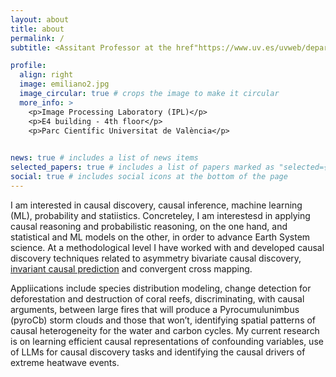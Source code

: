 ```yaml
---
layout: about
title: about
permalink: /
subtitle: <Assitant Professor at the href"https://www.uv.es/uvweb/departamento-estadistica-investigacion-operativa/es/departamento-estadistica-investigacion-operativa-1285857926292.html">department of Statistics and Operations Research</a> at the href"https://www.uv.es/">University of Valencia</a> and researcher at the href="https://isp.uv.es">Image & Signal Processing (ISP) group</a>

profile:
  align: right
  image: emiliano2.jpg
  image_circular: true # crops the image to make it circular
  more_info: >
    <p>Image Processing Laboratory (IPL)</p>
    <p>E4 building - 4th floor</p>
    <p>Parc Científic Universitat de València</p>
    

news: true # includes a list of news items
selected_papers: true # includes a list of papers marked as "selected={true}"
social: true # includes social icons at the bottom of the page
---
```


I am interested in causal discovery, causal inference, machine learning (ML), probability and statiistics. Concreteley, I am interestesd in applying causal reasoning and probabilistic reasoning, on the one hand, and statistical and ML models on the other, in order to advance Earth System science. At a methodological level I have worked with and developed causal discovery techniques related to asymmetry bivariate causal discovery, [invariant causal prediction](https://arxiv.org/abs/1501.01332) and convergent cross mapping. 

Appliications include species distribution modeling, change detection for deforestation and destruction of coral reefs, discriminating, with causal arguments, between large fires that will produce a Pyrocumulunimbus (pyroCb) storm clouds and those that won’t, identifying spatial patterns of causal heterogeneity for the water and carbon cycles. My current research is on learning efficient causal representations of confounding variables, use of LLMs for causal discovery tasks and identifying the causal drivers of extreme heatwave events. 
